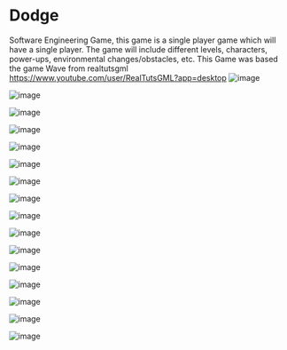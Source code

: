 # Dodge
Software Engineering Game, this game is a single player game which will have a single player. The game will include different levels, characters, power-ups, environmental changes/obstacles, etc.
This Game was based the game Wave from realtutsgml https://www.youtube.com/user/RealTutsGML?app=desktop
![image](https://user-images.githubusercontent.com/61753398/82093661-8d36e780-96c9-11ea-82b5-e6f183f57dfe.png)

![image](https://user-images.githubusercontent.com/61753398/82093677-93c55f00-96c9-11ea-883d-7557abd5669e.png)

![image](https://user-images.githubusercontent.com/61753398/82093685-9758e600-96c9-11ea-8e57-4d0b6e10a42c.png)

![image](https://user-images.githubusercontent.com/61753398/82093695-9c1d9a00-96c9-11ea-942e-210e69289e50.png)

![image](https://user-images.githubusercontent.com/61753398/82093705-9fb12100-96c9-11ea-8fec-1e4a44824217.png)

![image](https://user-images.githubusercontent.com/61753398/82093716-a3dd3e80-96c9-11ea-9185-6ca0b773e16c.png)

![image](https://user-images.githubusercontent.com/61753398/82093729-aa6bb600-96c9-11ea-931c-0ca20dc7e76e.png)

![image](https://user-images.githubusercontent.com/61753398/82093767-c2dbd080-96c9-11ea-8ba8-4da5ffda610b.png)

![image](https://user-images.githubusercontent.com/61753398/82093776-c7a08480-96c9-11ea-9788-f1ba60460552.png)

![image](https://user-images.githubusercontent.com/61753398/82093786-ccfdcf00-96c9-11ea-9bf6-3f9114d48687.png)

![image](https://user-images.githubusercontent.com/61753398/82093793-d0915600-96c9-11ea-86f0-1fc18088785f.png)

![image](https://user-images.githubusercontent.com/61753398/82093802-d424dd00-96c9-11ea-8a06-dc478490b714.png)

![image](https://user-images.githubusercontent.com/61753398/82093820-d9822780-96c9-11ea-98df-7b59e71270f4.png)

![image](https://user-images.githubusercontent.com/61753398/82093829-ddae4500-96c9-11ea-9f97-d23148afa98c.png)

![image](https://user-images.githubusercontent.com/61753398/82093842-e272f900-96c9-11ea-89c7-fa5bc99114a7.png)

![image](https://user-images.githubusercontent.com/61753398/82093851-e737ad00-96c9-11ea-93f6-3fcb90f84901.png)

